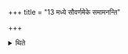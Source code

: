 +++
title = "13 मध्ये सौवर्णमेके समामनन्ति"

+++

<details><summary>थिते</summary>

13. According to some the golden (amulet) (is to be taken) in the middle.  
</details>

